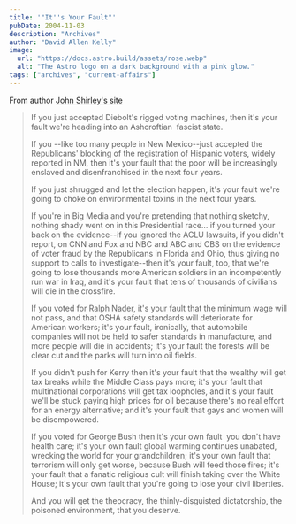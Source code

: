```yaml
---
title: '"It''s Your Fault"'
pubDate: 2004-11-03
description: "Archives"
author: "David Allen Kelly"
image:
  url: "https://docs.astro.build/assets/rose.webp"
  alt: "The Astro logo on a dark background with a pink glow."
tags: ["archives", "current-affairs"]
---
```


From author [John Shirley's site](http://www.johnshirley.net/DesktopDefault.aspx?tabid=597)

> If you just accepted Diebolt's rigged voting machines, then it's your fault we're heading into an Ashcroftian  fascist state.
>
> If you --like too many people in New Mexico--just accepted the Republicans' blocking of the registration of Hispanic voters, widely reported in NM, then it's your fault that the poor will be increasingly enslaved and disenfranchised in the next four years.
>
> If you just shrugged and let the election happen, it's your fault we're going to choke on environmental toxins in the next four years.
>
> If you're in Big Media and you're pretending that nothing sketchy, nothing shady went on in this Presidential race... if you turned your back on the evidence--if you ignored the ACLU lawsuits, if you didn't report, on CNN and Fox and NBC and ABC and CBS on the evidence of voter fraud by the Republicans in Florida and Ohio, thus giving no support to calls to investigate--then it's your fault, too, that we're going to lose thousands more American soldiers in an incompetently run war in Iraq, and it's your fault that tens of thousands of civilians will die in the crossfire.
>
> If you voted for Ralph Nader, it's your fault that the minimum wage will not pass, and that OSHA safety standards will deteriorate for American workers; it's your fault, ironically, that automobile companies will not be held to safer standards in manufacture, and more people will die in accidents; it's your fault the forests will be clear cut and the parks will turn into oil fields.
>
> If you didn't push for Kerry then it's your fault that the wealthy will get tax breaks while the Middle Class pays more; it's your fault that multinational corporations will get tax loopholes, and it's your fault we'll be stuck paying high prices for oil because there's no real effort for an energy alternative; and it's your fault that gays and women will be disempowered.
>
> If you voted for George Bush then it's your own fault  you don't have health care; it's your own fault global warming continues unabated, wrecking the world for your grandchildren; it's your own fault that terrorism will only get worse, because Bush will feed those fires; it's your fault that a fanatic religious cult will finish taking over the White House; it's your own fault that you're going to lose your civil liberties.
>
> And you will get the theocracy, the thinly-disguisted dictatorship, the poisoned environment, that you deserve.
